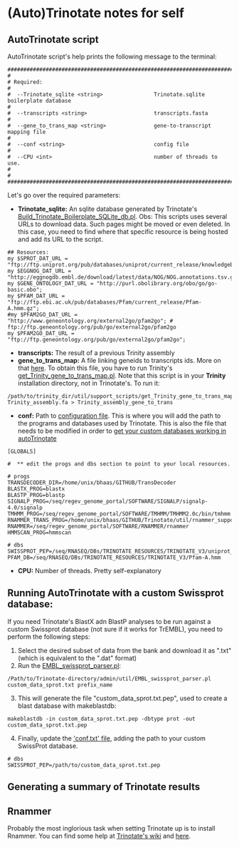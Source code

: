 # (Auto)Trinotate notes for self

## AutoTrinotate script

AutoTrinotate script's help prints the following message to the terminal:

```
##############################################################################
#
# Required:
#
#  --Trinotate_sqlite <string>                Trinotate.sqlite boilerplate database
#
#  --transcripts <string>                     transcripts.fasta
#
#  --gene_to_trans_map <string>               gene-to-transcript mapping file
#
#  --conf <string>                            config file
#
#  --CPU <int>                                number of threads to use.
#
#
##############################################################################
```

Let's go over the required parameters:

* **Trinotate_sqlite:** An sqlite database generated by Trinotate's [Build_Trinotate_Boilerplate_SQLite_db.pl](https://github.com/Trinotate/Trinotate/blob/master/admin/Build_Trinotate_Boilerplate_SQLite_db.pl). Obs: This scripts uses several URLs to download data. Such pages might be moved or even deleted. In this case, you need to find where that specific resource is being hosted and add its URL to the script.

```
## Resources:
my $SPROT_DAT_URL = "ftp://ftp.uniprot.org/pub/databases/uniprot/current_release/knowledgebase/complete/uniprot_sprot.dat.gz";
my $EGGNOG_DAT_URL = "http://eggnogdb.embl.de/download/latest/data/NOG/NOG.annotations.tsv.gz";
my $GENE_ONTOLOGY_DAT_URL = "http://purl.obolibrary.org/obo/go/go-basic.obo";
my $PFAM_DAT_URL = "ftp://ftp.ebi.ac.uk/pub/databases/Pfam/current_release/Pfam-A.hmm.gz";
#my $PFAM2GO_DAT_URL = "http://www.geneontology.org/external2go/pfam2go"; # ftp://ftp.geneontology.org/pub/go/external2go/pfam2go
my $PFAM2GO_DAT_URL = "ftp://ftp.geneontology.org/pub/go/external2go/pfam2go";
```


* **transcripts:** The result of a previous Trinity assembly
* **gene_to_trans_map:** A file linking geneids to transcripts ids. More on that [here](https://github.com/trinityrnaseq/trinityrnaseq/wiki/Output-of-Trinity-Assembly). To obtain this file, you have to run Trinity's [get_Trinity_gene_to_trans_map.pl](https://github.com/trinityrnaseq/trinityrnaseq/blob/master/util/support_scripts/get_Trinity_gene_to_trans_map.pl). Note that this script is in your **Trinity** installation directory, not in Trinotate's. To run it:

```
/path/to/trinity_dir/util/support_scripts/get_Trinity_gene_to_trans_map.pl Trinity_assembly.fa > Trinity_assembly_gene_to_trans
```


* **conf:** Path to [configuration file](https://github.com/Trinotate/Trinotate/blob/master/auto/conf.txt). This is where you will add the path to the programs and databases used by Trinotate. This is also the file that needs to be modified in order to [get your custom databases working in autoTrinotate](#running-autotrinotate-with-a-custom-swissprot-database)

```
[GLOBALS]

#  ** edit the progs and dbs section to point to your local resources.

# progs
TRANSDECODER_DIR=/home/unix/bhaas/GITHUB/TransDecoder
BLASTX_PROG=blastx
BLASTP_PROG=blastp
SIGNALP_PROG=/seq/regev_genome_portal/SOFTWARE/SIGNALP/signalp-4.0/signalp
TMHMM_PROG=/seq/regev_genome_portal/SOFTWARE/TMHMM/TMHMM2.0c/bin/tmhmm
RNAMMER_TRANS_PROG=/home/unix/bhaas/GITHUB/Trinotate/util/rnammer_support/RnammerTranscriptome.pl
RNAMMER=/seq/regev_genome_portal/SOFTWARE/RNAMMER/rnammer
HMMSCAN_PROG=hmmscan

# dbs
SWISSPROT_PEP=/seq/RNASEQ/DBs/TRINOTATE_RESOURCES/TRINOTATE_V3/uniprot_sprot.pep
PFAM_DB=/seq/RNASEQ/DBs/TRINOTATE_RESOURCES/TRINOTATE_V3/Pfam-A.hmm
```

* **CPU:** Number of threads. Pretty self-explanatory

## Running AutoTrinotate with a custom Swissprot database:

If you need Trinotate's BlastX adn BlastP analyses to be run against a custom Swissprot database (not sure if it works for TrEMBL), you need to perform the following steps:

1. Select the desired subset of data from the bank and download it as ".txt" (which is equivalent to the ".dat" format)
2. Run the [EMBL_swissprot_parser.pl](https://github.com/Trinotate/Trinotate/blob/master/admin/util/EMBL_swissprot_parser.pl):

```
/Path/to/Trinotate-directory/admin/util/EMBL_swissprot_parser.pl custom_data_sprot.txt prefix_name
```

3. This will generate the file "custom_data_sprot.txt.pep", used to create a blast database with makeblastdb:

```
makeblastdb -in custom_data_sprot.txt.pep -dbtype prot -out custom_data_sprot.txt.pep
```

4. Finally, update the ['conf.txt' file](https://github.com/Trinotate/Trinotate/blob/master/auto/conf.txt), adding the path to your custom SwissProt database.

```
# dbs
SWISSPROT_PEP=/path/to/custom_data_sprot.txt.pep
```

## Generating a summary of Trinotate results



## Rnammer

Probably the most inglorious task when setting Trinotate up is to install Rnammer. You can find some help at [Trinotate's wiki](https://github.com/Trinotate/Trinotate.github.io/wiki/Software-installation-and-data-required#rnammer-free-academic-download) and [here](https://github.com/gavieira/rnammer_trinotate).
